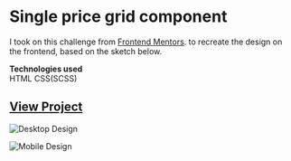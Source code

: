 # Single price grid component

I took on this challenge from [Frontend Mentors](https://www.frontendmentor.io/challenges/single-price-grid-component-5ce41129d0ff452fec5abbbc). to recreate the design on the frontend, based on the sketch below.

**Technologies used** <br>
HTML CSS(SCSS)

## [View Project](https://github.com/ejiroghene15/Playground/Project1-single-price-grid-component)

![Desktop Design](https://ejiroghene15.github.io/Playground/Project1-single-price-grid-component/design/desktop-design.jpg)

![Mobile Design](https://ejiroghene15.github.io/Playground/Project1-single-price-grid-component/design/mobile-design.jpg)
